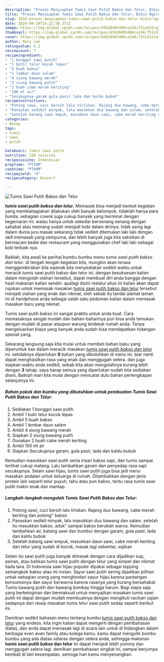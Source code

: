 ```yaml
---
description: "Proses Menyiapkan Tumis Sawi Putih Bakso dan Telur, Bikin Ngiler"
title: "Proses Menyiapkan Tumis Sawi Putih Bakso dan Telur, Bikin Ngiler"
slug: 1016-proses-menyiapkan-tumis-sawi-putih-bakso-dan-telur-bikin-ngiler
date: 2020-09-19T14:22:50.371Z
image: https://img-global.cpcdn.com/recipes/d3b20d65d60ca246/751x532cq70/tumis-sawi-putih-bakso-dan-telur-foto-resep-utama.jpg
thumbnail: https://img-global.cpcdn.com/recipes/d3b20d65d60ca246/751x532cq70/tumis-sawi-putih-bakso-dan-telur-foto-resep-utama.jpg
cover: https://img-global.cpcdn.com/recipes/d3b20d65d60ca246/751x532cq70/tumis-sawi-putih-bakso-dan-telur-foto-resep-utama.jpg
author: Mary Lee
ratingvalue: 4.2
reviewcount: 7
recipeingredient:
- "1 bonggol sawi putih"
- "1 butir telur kocok lepas"
- "5 buah bakso"
- "1 lembar daun salam"
- "4 siung bawang merah"
- "2 siung bawang putih"
- "2 buah cabe merah keriting"
- "100 ml air"
- "Secukupnya garam gula pasir lada dan kaldu bubuk"
recipeinstructions:
- "Potong sawi, cuci bersih lalu tiriskan. Rajang duo bawang, cabe merah keriting dan potong&#34; bakso"
- "Panaskan sedikit minyak, lalu masukkan duo bawang dan salam, setelah itu masukkan bakso, aduk&#34; sampai bakso berubah warna. Kemudian tambahkan air, batang sawi dan bumbui dengan garam, gula pasir, lada dan kaldu bubuk"
- "Setelah batang sawi empuk, masukkan daun sawi, cabe merah keriting dan telur yang sudah di kocok, masak lagi sebentar, sajikan"
categories:
- Resep
tags:
- tumis
- sawi
- putih

katakunci: tumis sawi putih 
nutrition: 230 calories
recipecuisine: Indonesian
preptime: "PT29M"
cooktime: "PT49M"
recipeyield: "4"
recipecategory: Dessert

---
```



![Tumis Sawi Putih Bakso dan Telur](https://img-global.cpcdn.com/recipes/d3b20d65d60ca246/751x532cq70/tumis-sawi-putih-bakso-dan-telur-foto-resep-utama.jpg)

<b><i>tumis sawi putih bakso dan telur</i></b>, Memasak bisa menjadi bentuk kegiatan yang membahagiakan dilakukan oleh banyak kelompok. tidaklah hanya para bunda, sebagian cowok juga cukup banyak yang berminat dengan kegemaran ini. walau hanya untuk sekedar bersenang senang dengan sahabat atau memang sudah menjadi hobi dalam dirinya. tidak asing lagi dalam dunia juru masak sekarang tidak sedikit ditemukan laki laki dengan skill memasak yang sempurna, dan lebih banyak juga kita saksikan di bermacam kedai dan restaurant yang menggunakan chef laki laki sebagai koki terbaik nya.

Baiklah, kita awali ke perihal bumbu bumbu menu <i>tumis sawi putih bakso dan telur</i>. di tengah tengah kegiatan kita, mungkin akan terasa menggembirakan bila sejenak kita menyediakan sedikit waktu untuk meracik tumis sawi putih bakso dan telur ini. dengan kesuksesan kalian dalam mengolah olahan tersebut, dapat membuat diri anda bangga dengan hasil makanan kalian sendiri. apalagi disini melalui situs ini kalian akan dapat rujukan untuk memasak masakan <u>tumis sawi putih bakso dan telur</u> tersebut menjadi olahan yang enak dan nikmat, oleh sebab itu tandai alamat laman ini di handphone anda sebagai salah satu pedoman kalian dalam memasak masakan baru yang nikmat.

Tumis sawi putih bakso ini sangat praktis untuk anda buat. Cara memasaknya sangat mudah dan bahan-bahannya pun bisa anda temukan dengan mudah di pasar ataupun warung terdekat rumah anda. Tanpa mengeluarkan biaya yang banyak anda sudah bisa mendapatkan hidangan spesial yang.


Sekarang langsung saja kita mulai untuk membeli bahan baku yang diperuntuk kan dalam meracik masakan <u><i>tumis sawi putih bakso dan telur</i></u> ini. setidaknya diperlukan <b>9</b> bahan yang dibutuhkan di menu ini. biar nanti dapat menghasilkan rasa yang enak dan menggugah selera. dan juga siapkan waktu anda sedikit, sebab kita akan mengolahnya kurang lebih dengan <b>3</b> tahap. saya harap semua yang diperlukan sudah kita sediakan disini, Baiklah mari kita mulai dengan mencatat dulu bahan perlengkapan selanjutnya ini.

<!--inarticleads1-->

##### Bahan pokok dan bumbu yang dibutuhkan untuk pembuatan Tumis Sawi Putih Bakso dan Telur:

1. Sediakan 1 bonggol sawi putih
1. Ambil 1 butir telur kocok lepas
1. Ambil 5 buah bakso
1. Ambil 1 lembar daun salam
1. Ambil 4 siung bawang merah
1. Siapkan 2 siung bawang putih
1. Gunakan 2 buah cabe merah keriting
1. Ambil 100 ml air
1. Siapkan Secukupnya garam, gula pasir, lada dan kaldu bubuk


Kemudian masukkan sawi putih serta irisan bakso sapi, dan tumis sampai terlihat cukup matang. Lalu tambahkan garam dan penyedap rasa sapi secukupnya. Selain sawi hijau, tumis sawi putih juga bisa jadi menu masakan andalan untuk keluarga di rumah. Ditambahkan dengan jenis protein lain seperti telur puyuh, tahu atau pun bakso, tentu rasa tumis sawi putih makin enak dan mantap. 

<!--inarticleads2-->

##### Langkah-langkah mengolah Tumis Sawi Putih Bakso dan Telur:

1. Potong sawi, cuci bersih lalu tiriskan. Rajang duo bawang, cabe merah keriting dan potong&#34; bakso
1. Panaskan sedikit minyak, lalu masukkan duo bawang dan salam, setelah itu masukkan bakso, aduk&#34; sampai bakso berubah warna. Kemudian tambahkan air, batang sawi dan bumbui dengan garam, gula pasir, lada dan kaldu bubuk
1. Setelah batang sawi empuk, masukkan daun sawi, cabe merah keriting dan telur yang sudah di kocok, masak lagi sebentar, sajikan


Selain itu sawi putih juga banyak dimasak dengan cara dijadikan sup, asinan, atau bahkan tumis sawi putih dengan telur yang simpel dan nikmat tiada tara. Di Indonesia sawi hijau populer dipakai sebagai topping semangkok bakso atau mi instan. Sayur sawi putih sering dijadikan pilihan untuk sebagian orang yang menghindari sayur hijau karena pantangan konsumsinya dan sayur berwarna karena rasanya yang kurang bersahabat. Tumis bawang putih dan bawang bombay hingga harum. Bagi siapa saja yang berkeinginan dan bermaksud untuk menyajikan masakan tumis sawi putih ini dapat dengan mudah membuatnya dengan mengikuti racikan sajian sedapnya dari resep masakan tumis telur sawi putih sedap seperti berikut ini. 

Demikian sedikit bahasan menu tentang bumbu <u>tumis sawi putih bakso dan telur</u> yang endess. kita ingin kalian dapat mengerti dengan pembahasan diatas, dan anda dapat memasak lagi di acara lain untuk di hidangkan dalam berbagai even even family atau kolega kamu. kamu dapat mengulik bumbu bumbu yang ada diatas selaras dengan selera anda, sehingga makanan <b>tumis sawi putih bakso dan telur</b> ini dapat menjadi lebih yummy dan menggugah selera lagi. demikian pembahasan singkat ini, sampai berjumpa kembali di lain kesempatan. semoga hari kamu menyenangkan.
